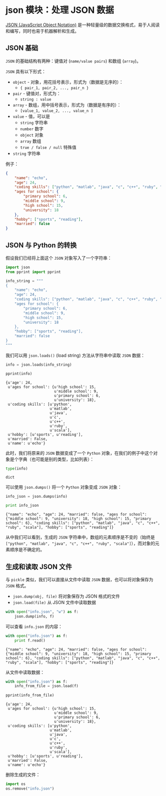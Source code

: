 # json 模块：处理 JSON 数据

[JSON (JavaScript Object Notation)](http://json.org) 是一种轻量级的数据交换格式，易于人阅读和编写，同时也易于机器解析和生成。

## JSON 基础

`JSON` 的基础结构有两种：键值对 (`name/value pairs`) 和数组 (`array`)。

`JSON` 具有以下形式：

- `object` - 对象，用花括号表示，形式为（数据是无序的）：
    - `{ pair_1, pair_2, ..., pair_n }`
- `pair` - 键值对，形式为：
    - `string : value`
- `array` - 数组，用中括号表示，形式为（数据是有序的）：
    - `[value_1, value_2, ..., value_n ]`
- `value` - 值，可以是
    - `string` 字符串
    - `number` 数字
    - `object` 对象
    - `array` 数组
    - `true / false / null` 特殊值
- `string` 字符串

例子：

```json
{
    "name": "echo",
    "age": 24,
    "coding skills": ["python", "matlab", "java", "c", "c++", "ruby", "scala"],
    "ages for school": { 
        "primary school": 6,
        "middle school": 9,
        "high school": 15,
        "university": 18
    },
    "hobby": ["sports", "reading"],
    "married": false
}
```

## JSON 与 Python 的转换

假设我们已经将上面这个 `JSON` 对象写入了一个字符串：


```python
import json
from pprint import pprint

info_string = """
{
    "name": "echo",
    "age": 24,
    "coding skills": ["python", "matlab", "java", "c", "c++", "ruby", "scala"],
    "ages for school": { 
        "primary school": 6,
        "middle school": 9,
        "high school": 15,
        "university": 18
    },
    "hobby": ["sports", "reading"],
    "married": false
}
"""
```

我们可以用 `json.loads()` (load string) 方法从字符串中读取 `JSON` 数据：


```python
info = json.loads(info_string)

pprint(info)
```

    {u'age': 24,
     u'ages for school': {u'high school': 15,
                          u'middle school': 9,
                          u'primary school': 6,
                          u'university': 18},
     u'coding skills': [u'python',
                        u'matlab',
                        u'java',
                        u'c',
                        u'c++',
                        u'ruby',
                        u'scala'],
     u'hobby': [u'sports', u'reading'],
     u'married': False,
     u'name': u'echo'}
    

此时，我们将原来的 `JSON` 数据变成了一个 `Python` 对象，在我们的例子中这个对象是个字典（也可能是别的类型，比如列表）：


```python
type(info)
```




    dict



可以使用 `json.dumps()` 将一个 `Python` 对象变成 `JSON` 对象：


```python
info_json = json.dumps(info)

print info_json
```

    {"name": "echo", "age": 24, "married": false, "ages for school": {"middle school": 9, "university": 18, "high school": 15, "primary school": 6}, "coding skills": ["python", "matlab", "java", "c", "c++", "ruby", "scala"], "hobby": ["sports", "reading"]}
    

从中我们可以看到，生成的 `JSON` 字符串中，数组的元素顺序是不变的（始终是 `["python", "matlab", "java", "c", "c++", "ruby", "scala"]`），而对象的元素顺序是不确定的。

## 生成和读取 JSON 文件

与 `pickle` 类似，我们可以直接从文件中读取 `JSON` 数据，也可以将对象保存为 `JSON` 格式。

- `json.dump(obj, file)` 将对象保存为 JSON 格式的文件
- `json.load(file)` 从 JSON 文件中读取数据


```python
with open("info.json", "w") as f:
    json.dump(info, f)
```

可以查看 `info.json` 的内容：


```python
with open("info.json") as f:
    print f.read()
```

    {"name": "echo", "age": 24, "married": false, "ages for school": {"middle school": 9, "university": 18, "high school": 15, "primary school": 6}, "coding skills": ["python", "matlab", "java", "c", "c++", "ruby", "scala"], "hobby": ["sports", "reading"]}
    

从文件中读取数据：


```python
with open("info.json") as f:
    info_from_file = json.load(f)
    
pprint(info_from_file)
```

    {u'age': 24,
     u'ages for school': {u'high school': 15,
                          u'middle school': 9,
                          u'primary school': 6,
                          u'university': 18},
     u'coding skills': [u'python',
                        u'matlab',
                        u'java',
                        u'c',
                        u'c++',
                        u'ruby',
                        u'scala'],
     u'hobby': [u'sports', u'reading'],
     u'married': False,
     u'name': u'echo'}
    

删除生成的文件：


```python
import os
os.remove("info.json")
```

